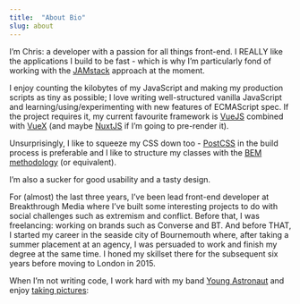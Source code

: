 ```yaml
---
title:  "About Bio"
slug: about
---
```


I’m Chris: a developer with a passion for all things front-end. I REALLY like the applications I build to be fast - which is why I’m particularly fond of working with the [JAMstack](https://jamstack.org/) approach at the moment.


I enjoy counting the kilobytes of my JavaScript and making my production scripts as tiny as possible; I love writing well-structured vanilla JavaScript and learning/using/experimenting with new features of ECMAScript spec. If the project requires it, my current favourite framework is [VueJS](https://vuejs.org/) combined with [VueX](https://vuex.vuejs.org/) (and maybe [NuxtJS](https://nuxtjs.org/) if I’m going to pre-render it).

Unsurprisingly, I like to squeeze my CSS down too - [PostCSS](https://postcss.org/) in the build process is preferable and I like to structure my classes with the [BEM methodology](https://en.bem.info/methodology/) (or equivalent).

I’m also a sucker for good usability and a tasty design.

For (almost) the last three years, I’ve been lead front-end developer at Breakthrough Media where I’ve built some interesting projects to do with social challenges such as extremism and conflict. Before that, I was freelancing: working on brands such as Converse and BT. And before THAT, I started my career in the seaside city of Bournemouth where, after taking a summer placement at an agency, I was persuaded to work and finish my degree at the same time. I honed my skillset there for the subsequent six years before moving to London in 2015.

When I’m not writing code, I work hard with my band [Young Astronaut](https://youngastronaut.co.uk/) and enjoy [taking pictures](https://www.instagram.com/crboakes/):
